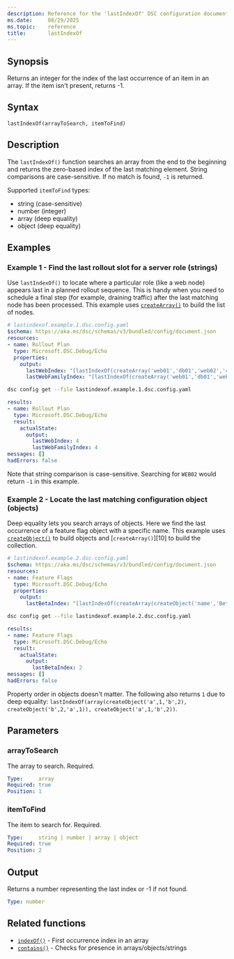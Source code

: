 ```yaml
---
description: Reference for the 'lastIndexOf' DSC configuration document function
ms.date:     08/29/2025
ms.topic:    reference
title:       lastIndexOf
---
```


## Synopsis

Returns an integer for the index of the last occurrence of an item in an array.
If the item isn't present, returns -1.

## Syntax

```Syntax
lastIndexOf(arrayToSearch, itemToFind)
```

## Description

The `lastIndexOf()` function searches an array from the end to the beginning
and returns the zero-based index of the last matching element. String
comparisons are case-sensitive. If no match is found, `-1` is returned.

Supported `itemToFind` types:

- string (case-sensitive)
- number (integer)
- array (deep equality)
- object (deep equality)

## Examples

### Example 1 - Find the last rollout slot for a server role (strings)

Use `lastIndexOf()` to locate where a particular role (like a web node)
appears last in a planned rollout sequence. This is handy when you need to
schedule a final step (for example, draining traffic) after the last matching
node has been processed. This example uses [`createArray()`][02] to build the
list of nodes.

```yaml
# lastindexof.example.1.dsc.config.yaml
$schema: https://aka.ms/dsc/schemas/v3/bundled/config/document.json
resources:
- name: Rollout Plan
  type: Microsoft.DSC.Debug/Echo
  properties:
    output:
      lastWebIndex: "[lastIndexOf(createArray('web01','db01','web02','cache01','web03'), 'web03')]"
      lastWebFamilyIndex: "[lastIndexOf(createArray('web01','db01','web02','cache01','web02'), 'web02')]"
```

```bash
dsc config get --file lastindexof.example.1.dsc.config.yaml
```

```yaml
results:
- name: Rollout Plan
  type: Microsoft.DSC.Debug/Echo
  result:
    actualState:
      output:
        lastWebIndex: 4
        lastWebFamilyIndex: 4
messages: []
hadErrors: false
```

Note that string comparison is case-sensitive. Searching for `WEB02` would
return `-1` in this example.

### Example 2 - Locate the last matching configuration object (objects)

Deep equality lets you search arrays of objects. Here we find the last
occurrence of a feature flag object with a specific name. This example uses
[`createObject()`][03] to build objects and [`createArray()`][10] to build the
collection.

```yaml
# lastindexof.example.2.dsc.config.yaml
$schema: https://aka.ms/dsc/schemas/v3/bundled/config/document.json
resources:
- name: Feature Flags
  type: Microsoft.DSC.Debug/Echo
  properties:
    output:
      lastBetaIndex: "[lastIndexOf(createArray(createObject('name','Beta'), createObject('name','Gamma'), createObject('name','Beta')), createObject('name','Beta'))]"
```

```bash
dsc config get --file lastindexof.example.2.dsc.config.yaml
```

```yaml
results:
- name: Feature Flags
  type: Microsoft.DSC.Debug/Echo
  result:
    actualState:
      output:
        lastBetaIndex: 2
messages: []
hadErrors: false
```

Property order in objects doesn't matter. The following also returns `1` due to
deep equality: `lastIndexOf(array(createObject('a',1,'b',2), createObject('b',2,'a',1)), createObject('a',1,'b',2))`.

## Parameters

### arrayToSearch

The array to search. Required.

```yaml
Type:     array
Required: true
Position: 1
```

### itemToFind

The item to search for. Required.

```yaml
Type:     string | number | array | object
Required: true
Position: 2
```

## Output

Returns a number representing the last index or -1 if not found.

```yaml
Type: number
```

## Related functions

- [`indexOf()`][00] - First occurrence index in an array
- [`contains()`][01] - Checks for presence in arrays/objects/strings

<!-- Link reference definitions -->
[00]: ./indexOf.md
[01]: ./contains.md
[02]: ./createArray.md
[03]: ./createObject.md
